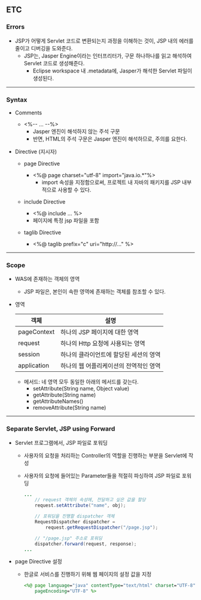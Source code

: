 ## ETC

### Errors

- JSP가 어떻게 Servlet 코드로 변환되는지 과정을 이해하는 것이, JSP 내의 에러를 줄이고 디버깅을 도와준다. 
  - JSP는, Jasper Engine이라는 인터프리터가, 구문 하나하나를 읽고 해석하여 Servlet 코드로 생성해준다. 
    - Eclipse workspace 내 .metadata에, Jasper가 해석한 Servlet 파일이 생성된다. 

---

### Syntax

- Comments

  - <%-- ... --%>
    - Jasper 엔진이 해석하지 않는 주석 구문
    - 반면, HTML의 주석 구문은 Jasper 엔진이 해석하므로, 주의를 요한다. 

- Directive (지시자)

  - page Directive

    - <%@ page charset="utf-8" import="java.io.*"%>
      - import 속성을 지정함으로써, 프로젝트 내 자바의 패키지를 JSP 내부적으로 사용할 수 있다. 
      
  - include Directive
    - <%@ include ... %>
    - 페이지에 특정 jsp 파일을 포함
  - taglib Directive

    - <%@ taglib prefix="c" uri="http://..." %>

---

### Scope

- WAS에 존재하는 객체의 영역

  - JSP 파일은, 본인이 속한 영역에 존재하는 객체를 참조할 수 있다. 

- 영역

  | 객체        | 설명                                   |
  | ----------- | -------------------------------------- |
  | pageContext | 하나의 JSP 페이지에 대한 영역          |
  | request     | 하나의 Http 요청에 사용되는 영역       |
  | session     | 하나의 클라이언트에 할당된 세션의 영역 |
  | application | 하나의 웹 어플리케이션의 전역적인 영역 |

  - 메서드: 네 영역 모두 동일한 아래의 메서드를 갖는다. 
    - setAttribute(String name, Object value)
    - getAttribute(String name)
    - getAttributeNames()
    - removeAttribute(String name)

---

### Separate Servlet, JSP using Forward

- Servlet 프로그램에서, JSP 파일로 포워딩

  - 사용자의 요청을 처리하는 Controller의 역할을 진행하는 부분을 Servlet에 작성

  - 사용자의 요청에 들어있는 Parameter들을 적절히 파싱하여 JSP 파일로 포워딩

    ```java
    ...
        // request 객체의 속성에, 전달하고 싶은 값을 할당
        request.setAttribute("name", obj);
    
    	// 포워딩을 진행할 dispatcher 객체
        RequestDispatcher dispatcher = 
            request.getRequestDispatcher("/page.jsp");
    
    	// "/page.jsp" 주소로 포워딩
        dispatcher.forward(request, response);
    ...
    ```

- page Directive 설정

  - 한글로 서비스를 진행하기 위해 웹 페이지의 설정 값을 지정

    ```jsp
    <%@ page language="java" contentType="text/html" charset="UTF-8"
        pageEncoding="UTF-8" %>
    ```